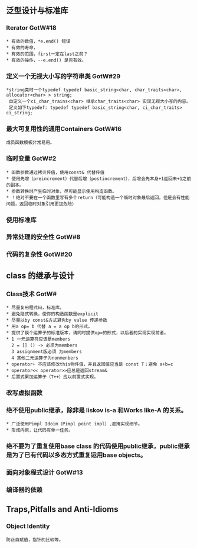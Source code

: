 ## 泛型设计与标准库
### Iterator   GotW#18
    * 有效的数值，*e.end() 错误
    * 有效的寿命，
    * 有效的范围，first一定在last之前？
    * 有效的操作，--e.end() 是否有效。

### 定义一个无视大小写的字符串类  GotW#29
    *string类时一个typedef typedef basic_string<char, char_traits<char>, allocator<char> > string;
     自定义一个ci_char_trains<char> 继承char_traits<char> 实现无视大小写的内容。
     定义如下typedef: typedef typedef basic_string<char, ci_char_traits> ci_string;


### 最大可复用性的通用Containers  GotW#16
    成员函数模板非常易用。

### 临时变量  GotW#2
    * 函数参数通过拷贝传值，使用const& 代替传值
    * 使用先增（preincrement）代替后增（postincrement），后增会先本身+1返回未+1之前的副本。
    * 参数转换时产生临时对象，尽可能显示使用构造函数。
    * ！绝对不要在一个函数里写有多个return（可能构造一个临时对象最后返回，但是会有性能问题，返回临时对象引用更加危险）

### 使用标准库

### 异常处理的安全性 GotW#8
    

### 代码的复杂性 GotW#20

## class 的继承与设计

### Class技术 GotW#
    * 尽量复用程式码，标准库。
    * 避免隐式转换，使你的构造函数是explicit
    * 尽量以by const&方式避免by value 传递参数
    * 用a op= b 代替 a = a op b的形式。
    * 提供了摸个运算子的标准版本，请同时提供op=的形式，以后者的实现实现前者。
    * 1 一元运算符应该是members
      2 = [] () -> 必须为members
      3 assignment版必须 为members
      4 其他二元运算子为nonmenbers
    * operator+ 不应该修改this物件值，并且返回值应当是 const T；避免 a+b=c
    * operator<< operator>>应总是返回stream&
    * 后置式累加运算子（T++）应以前置式实现。

### 改写虚拟函数


### 绝不使用public继承，除非是 liskov is-a 和Works like-A 的关系。
    * 广泛使用Pimpl Idoim（Pimpl point impl）,遮掩实现细节。
    * 形成内聚，让代码有单一任务。

### 绝不要为了重复使用base class 的代码使用public继承，public继承是为了已有代码以多态方式重复运用base objects。

### 面向对象程式设计    GotW#13

### 编译器的依赖

## Traps,Pitfalls and Anti-Idioms
### Object Identity
    防止自赋值，指针的比较等。

### 